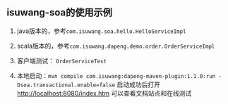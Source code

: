 ## isuwang-soa的使用示例

1. java版本的，参考`com.isuwang.soa.hello.HelloServiceImpl`

2. scala版本的，参考`com.isuwang.dapeng.demo.order.OrderServiceImpl`

3. 客户端测试： `OrderServiceTest`

4. 本地启动：`mvn compile com.isuwang:dapeng-maven-plugin:1.1.0:run -Dsoa.transactional.enable=false`
    启动成功后打开[http://localhost:8080/index.htm](htto://localhost:8080/index.htm) 可以查看文档站点和在线测试